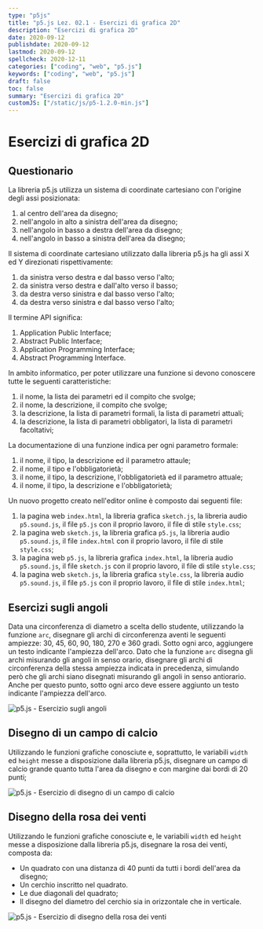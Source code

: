 ```yaml
---
type: "p5js"
title: "p5.js Lez. 02.1 - Esercizi di grafica 2D"
description: "Esercizi di grafica 2D"
date: 2020-09-12
publishdate: 2020-09-12
lastmod: 2020-09-12
spellcheck: 2020-12-11
categories: ["coding", "web", "p5.js"]
keywords: ["coding", "web", "p5.js"]
draft: false
toc: false
summary: "Esercizi di grafica 2D"
customJS: ["/static/js/p5-1.2.0-min.js"]
---
```


# Esercizi di grafica 2D

## Questionario

La libreria p5.js utilizza un sistema di coordinate cartesiano con l'origine degli assi posizionata:

1. al centro dell'area da disegno;
2. nell'angolo in alto a sinistra dell'area da disegno;
3. nell'angolo in basso a destra dell'area da disegno;
4. nell'angolo in basso a sinistra dell'area da disegno;

Il sistema di coordinate cartesiano utilizzato dalla libreria p5.js ha gli assi X ed Y direzionati rispettivamente:

1. da sinistra verso destra e dal basso verso l'alto;
2. da sinistra verso destra e dall'alto verso il basso;
3. da destra verso sinistra e dal basso verso l'alto;
4. da destra verso sinistra e dal basso verso l'alto;

Il termine API significa:

1. Application Public Interface;
2. Abstract Public Interface;
3. Application Programming Interface;
4. Abstract Programming Interface.

In ambito informatico, per poter utilizzare una funzione si devono conoscere tutte le seguenti caratteristiche:

1. il nome, la lista dei parametri ed il compito che svolge;
2. il nome, la descrizione, il compito che svolge;
3. la descrizione, la lista di parametri formali, la lista di parametri attuali;
4. la descrizione, la lista di parametri obbligatori, la lista di parametri facoltativi;

La documentazione di una funzione indica per ogni parametro formale:

1. il nome, il tipo, la descrizione ed il parametro attaule;
2. il nome, il tipo e l'obbligatorietà;
3. il nome, il tipo, la descrizione, l'obbligatorietà ed il parametro attuale;
4. il nome, il tipo, la descrizione e l'obbligatorietà;

Un nuovo progetto creato nell'editor online è composto dai seguenti file:

1. la pagina web ``index.html``, la libreria grafica ``sketch.js``, la libreria audio ``p5.sound.js``, il file ``p5.js`` con il proprio lavoro, il file di stile ``style.css``;
2. la pagina web ``sketch.js``, la libreria grafica ``p5.js``, la libreria audio ``p5.sound.js``, il file ``index.html`` con il proprio lavoro, il file di stile ``style.css``;
3. la pagina web ``p5.js``, la libreria grafica ``index.html``, la libreria audio ``p5.sound.js``, il file ``sketch.js`` con il proprio lavoro, il file di stile ``style.css``;
4. la pagina web ``sketch.js``, la libreria grafica ``style.css``, la libreria audio ``p5.sound.js``, il file ``p5.js`` con il proprio lavoro, il file di stile ``index.html``;

<!--
La funzione ``createCanvas(a, b)`` serve a creare:

1. l'area da disegno di larghezza ed altezza indicate rispettivamente dai parametri ``a`` e ``b``;
2. l'area da disegno di altezza e larghezza indicate rispettivamente dai parametri ``a`` e ``b``;
3. una pagina web di altezza e larghezza indicate rispettivamente dai parametri ``a`` e ``b``;
4. un sistema di coordinate di altezza e larghezza indicate rispettivamente dai parametri ``a`` e ``b``;

La funzione ``line`` serve a disegnare una linea nell'area da disegno. Questa funzione prevede:

1. un solo parametro;
2. due parametri;
3. tre parametri;
4. quattro parametri;

La funzione ``circle`` serve a disegnare un cerchio nell'area da disegno. Questa funzione prevede:

1. un solo parametro indicante il punto in cui disegnare il cerchio;
2. due parametri indicanti il punto in cui disegnare il cerchio;
3. tre parametri indicanti il punto in cui disegnare il cerchio ed il raggio ed il diametro del cerchio;
4. quattro parametri indicanti il punto in cui disegnare il cerchio, il raggio ed il diametro del cerchio;

La funzione ``rect`` serve a disegnare un rettangolo nell'area da disegno. Questa funzione prevede:

1. un solo parametro indicante il punto in cui disegnare il rettangolo;
2. due parametri indicanti il punto in cui disegnare il rettangolo;
3. tre parametri indicanti il punto in cui disegnare il rettangolo e dimensione del rettangolo;
4. quattro parametri indicanti il punto in cui disegnare il rettangolo, larghezza ed altezza del rettangolo;
-->

## Esercizi sugli angoli

Data una circonferenza di diametro a scelta dello studente, utilizzando la funzione ``arc``, disegnare gli archi di circonferenza aventi le seguenti ampiezze: 30, 45, 60, 90, 180, 270 e 360 gradi. Sotto ogni arco, aggiungere un testo indicante l'ampiezza dell'arco.
Dato che la funzione ``arc`` disegna gli archi misurando gli angoli in senso orario, disegnare gli archi di circonferenza della stessa ampiezza indicata in precedenza, simulando però che gli archi siano disegnati misurando gli angoli in senso antiorario. Anche per questo punto, sotto ogni arco deve essere aggiunto un testo indicante l'ampiezza dell'arco.

![p5.js - Esercizio sugli angoli](/static/coding/web/p5js/basics_angoli.png "p5.js - Esercizio sugli angoli")

## Disegno di un campo di calcio

Utilizzando le funzioni grafiche conosciute e, soprattutto, le variabili ``width`` ed ``height`` messe a disposizione dalla libreria p5.js, disegnare un campo di calcio grande quanto tutta l'area da disegno e con margine dai bordi di 20 punti;

![p5.js - Esercizio di disegno di un campo di calcio](/static/coding/web/p5js/basics_soccer.png "p5.js - Disegno di un campo di calcio ")

## Disegno della rosa dei venti

Utilizzando le funzioni grafiche conosciute e, le variabili ``width`` ed ``height`` messe a disposizione dalla libreria p5.js, disegnare la rosa dei venti, composta da:

- Un quadrato con una distanza di 40 punti da tutti i bordi dell'area da disegno;
- Un cerchio inscritto nel quadrato.
- Le due diagonali del quadrato;
- Il disegno del diametro del cerchio sia in orizzontale che in verticale.

![p5.js - Esercizio di disegno della rosa dei venti](/static/coding/web/p5js/basics_rosa_venti.png "p5.js - Disegno della rosa dei venti")

